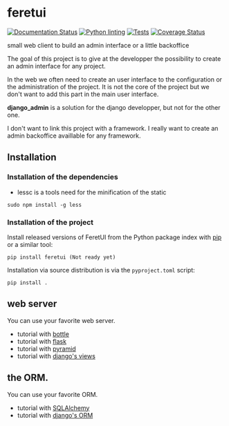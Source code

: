 # feretui
[![Documentation Status](https://readthedocs.org/projects/feretui/badge/?version=latest)](https://feretui.readthedocs.io/en/latest/?badge=latest)
[![Python linting](https://github.com/FeretUI/feretui/actions/workflows/lint.yaml/badge.svg)](https://github.com/FeretUI/feretui/actions/workflows/lint.yaml)
[![Tests](https://github.com/FeretUI/feretui/actions/workflows/tests.yaml/badge.svg)](https://github.com/FeretUI/feretui/actions/workflows/tests.yaml)
[![Coverage Status](https://coveralls.io/repos/github/FeretUI/feretui/badge.svg?branch=main)](https://coveralls.io/github/FeretUI/feretui?branch=main)

small web client to build an admin interface or a little backoffice


The goal of this project is to give at the developper the possibility to
create an admin interface for any project.

In the web we often need to create an user interface to the configuration or the 
administration of the project. It is not the core of the project but we don't 
want to add this part in the main user interface.

**django_admin** is a solution for the django developper, but not for the other one.


I don't want to link this project with a framework. I really want to create an admin
backoffice availlable for any framework.

## Installation

### Installation of the dependencies

* lessc is a tools need for the minification of the static

```
sudo npm install -g less
```

### Installation of the project

Install released versions of FeretUI from the Python package index with
[pip](http://pypi.python.org/pypi/pip) or a similar tool:

```
pip install feretui (Not ready yet)
```

Installation via source distribution is via the ``pyproject.toml`` script:

```
pip install .
```

## web server

You can use your favorite web server.

* tutorial with [bottle](https://feretui.readthedocs.io/en/latest/tutorials.html#serve-feretui-with-bottle)
* tutorial with [flask](https://feretui.readthedocs.io/en/latest/tutorials.html#serve-feretui-with-flask)
* tutorial with [pyramid](https://feretui.readthedocs.io/en/latest/tutorials.html#serve-feretui-with-pyramid)
* tutorial with [django's views](https://feretui.readthedocs.io/en/latest/tutorials.html#serve-feretui-with-django)

## the ORM.

You can use your favorite ORM.

* tutorial with [SQLAlchemy](https://feretui.readthedocs.io/en/latest/tutorials.html#sqlalchemy)
* tutorial with [django's ORM](https://feretui.readthedocs.io/en/latest/tutorials.html#django)
